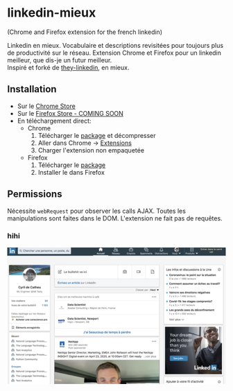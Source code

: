 # linkedin-mieux
(Chrome and Firefox extension for the french linkedin) 

Linkedin en mieux. 
Vocabulaire et descriptions revisitées pour toujours plus de productivité sur le réseau.
Extension Chrome et Firefox pour un linkedin meilleur, que dis-je un futur meilleur.    
Inspiré et forké de [they-linkedin](https://github.com/prichey/they-linkedin), en mieux. 

## Installation

- Sur le [Chrome Store](https://chrome.google.com/webstore/detail/linkedin-mieux/apdkgcdgjcjmkgihhglddlepeahpecad/) 
- Sur le [Firefox Store - COMING SOON](https://addons.mozilla.org/fr/firefox/addon/linkedin-mieux/)
- En téléchargement direct:
    - Chrome 
        1. Télécharger le [package](https://github.com/cyrilou242/linkedin-mieux/blob/master/linkedin-mieux.zip?raw=true) et décompresser 
        2. Aller dans Chrome -> [Extensions](chrome://extensions/)
        3. Charger l'extension non empaquetée
    - Firefox 
        1. Télécharger le [package](https://github.com/cyrilou242/linkedin-mieux/releases/download/0.1.8/linkedin_mieux-0.1.8-an+fx.xpi)
        2.  Installer le dans Firefox

## Permissions
Nécessite `webRequest` pour observer les calls AJAX. Toutes les manipulations sont faites dans le DOM.
L'extension ne fait pas de requêtes.

### hihi

![](screenshot.png)
